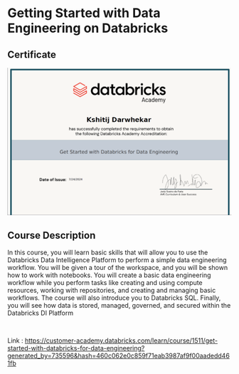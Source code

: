 # Getting Started with Data Engineering on Databricks
 
## Certificate
![Certificate](https://github.com/Kshitij-Darwhekar/Getting-Started-with-Data-Engineering-on-Databricks/blob/0d580acba4f4fd0a71fd672b7fbb45f5298d653c/Get%20Started%20with%20Databricsk%20for%20Data%20Engineering%20Certificate.png)

## Course Description

In this course, you will learn basic skills that will allow you to use the Databricks Data Intelligence Platform to perform a simple data engineering workflow. You will be given a tour of the workspace, and you will be shown how to work with notebooks. You will create a basic data engineering workflow while you perform tasks like creating and using compute resources, working with repositories, and creating and managing basic workflows. The course will also introduce you to Databricks SQL. Finally, you will see how data is stored, managed, governed, and secured within the Databricks DI Platform

<br/>

Link : https://customer-academy.databricks.com/learn/course/1511/get-started-with-databricks-for-data-engineering?generated_by=735596&hash=460c062e0c859f71eab3987af9f00aadedd461fb 
